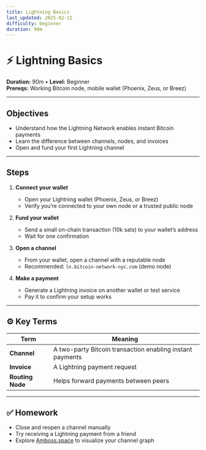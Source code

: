 ```yaml
---
title: Lightning Basics
last_updated: 2025-02-12
difficulty: beginner
duration: 90m
---
```


# ⚡ Lightning Basics

**Duration:** 90m • **Level:** Beginner  
**Prereqs:** Working Bitcoin node, mobile wallet (Phoenix, Zeus, or Breez)

---

## Objectives
- Understand how the Lightning Network enables instant Bitcoin payments  
- Learn the difference between channels, nodes, and invoices  
- Open and fund your first Lightning channel

---

## Steps

1. **Connect your wallet**
   - Open your Lightning wallet (Phoenix, Zeus, or Breez)
   - Verify you’re connected to your own node or a trusted public node

2. **Fund your wallet**
   - Send a small on-chain transaction (10k sats) to your wallet’s address
   - Wait for one confirmation

3. **Open a channel**
   - From your wallet, open a channel with a reputable node
   - Recommended: `ln.bitcoin-network-nyc.com` (demo node)

4. **Make a payment**
   - Generate a Lightning invoice on another wallet or test service  
   - Pay it to confirm your setup works

---

## ⚙️ Key Terms
| Term | Meaning |
|------|----------|
| **Channel** | A two-party Bitcoin transaction enabling instant payments |
| **Invoice** | A Lightning payment request |
| **Routing Node** | Helps forward payments between peers |

---

## ✅ Homework
- Close and reopen a channel manually  
- Try receiving a Lightning payment from a friend  
- Explore [Amboss.space](https://amboss.space) to visualize your channel graph
